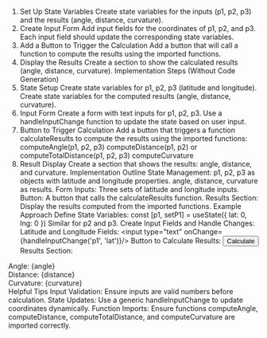1. Set Up State Variables
Create state variables for the inputs (p1, p2, p3) and the results (angle, distance, curvature).
2. Create Input Form
Add input fields for the coordinates of p1, p2, and p3.
Each input field should update the corresponding state variables.
3. Add a Button to Trigger the Calculation
Add a button that will call a function to compute the results using the imported functions.
4. Display the Results
Create a section to show the calculated results (angle, distance, curvature).
Implementation Steps (Without Code Generation)
1. State Setup
Create state variables for p1, p2, p3 (latitude and longitude).
Create state variables for the computed results (angle, distance, curvature).
2. Input Form
Create a form with text inputs for p1, p2, p3.
Use a handleInputChange function to update the state based on user input.
3. Button to Trigger Calculation
Add a button that triggers a function calculateResults to compute the results using the imported functions:
computeAngle(p1, p2, p3)
computeDistance(p1, p2) or computeTotalDistance(p1, p2, p3)
computeCurvature
4. Result Display
Create a section that shows the results: angle, distance, and curvature.
Implementation Outline
State Management:
p1, p2, p3 as objects with latitude and longitude properties.
angle, distance, curvature as results.
Form Inputs:
Three sets of latitude and longitude inputs.
Button:
A button that calls the calculateResults function.
Results Section:
Display the results computed from the imported functions.
Example Approach
Define State Variables:
const [p1, setP1] = useState({ lat: 0, lng: 0 })
Similar for p2 and p3.
Create Input Fields and Handle Changes:
Latitude and Longitude Fields:
<input type="text" onChange={handleInputChange('p1', 'lat')}/>
Button to Calculate Results:
<button onClick={calculateResults}>Calculate</button>
Results Section:
<div>Angle: {angle}</div>
<div>Distance: {distance}</div>
<div>Curvature: {curvature}</div>
Helpful Tips
Input Validation:
Ensure inputs are valid numbers before calculation.
State Updates:
Use a generic handleInputChange to update coordinates dynamically.
Function Imports:
Ensure functions computeAngle, computeDistance, computeTotalDistance, and computeCurvature are imported correctly.
